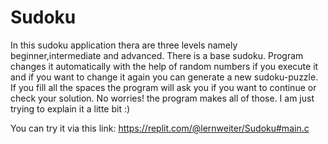 # Sudoku

In this sudoku application thera are three levels namely beginner,intermediate and advanced. There is a base sudoku. Program changes it automatically with the help of random 
numbers if you execute it and if you want to change it again you can generate a new sudoku-puzzle. If you fill all the spaces the program will ask you if you want to continue
or check your solution. No worries! the program makes all of those. I am just trying to explain it a litte bit :)

You can try it via this link:  https://replit.com/@lernweiter/Sudoku#main.c
